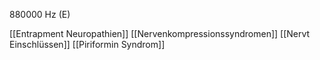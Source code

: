 880000 Hz (E)

[[Entrapment Neuropathien]]
[[Nervenkompressionssyndromen]]
[[Nervt Einschlüssen]]
[[Piriformin Syndrom]]